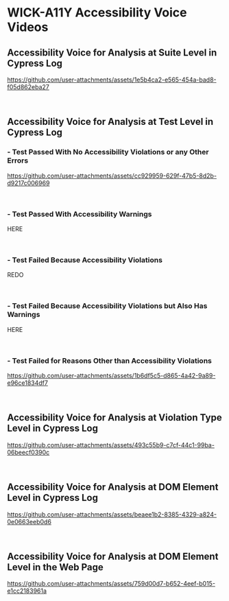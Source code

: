 # WICK-A11Y Accessibility Voice Videos


## Accessibility Voice for Analysis at Suite Level in Cypress Log

https://github.com/user-attachments/assets/1e5b4ca2-e565-454a-bad8-f05d862eba27

&nbsp;

## Accessibility Voice for Analysis at Test Level in Cypress Log

### - Test Passed With No Accessibility Violations or any Other Errors

https://github.com/user-attachments/assets/cc929959-629f-47b5-8d2b-d9217c006969

&nbsp;

### - Test Passed With Accessibility Warnings

HERE

&nbsp;

### - Test Failed Because Accessibility Violations

REDO

&nbsp;

### - Test Failed Because Accessibility Violations but Also Has Warnings

HERE

&nbsp;

### - Test Failed for Reasons Other than Accessibility Violations

https://github.com/user-attachments/assets/1b6df5c5-d865-4a42-9a89-e96ce1834df7

&nbsp;

## Accessibility Voice for Analysis at Violation Type Level in Cypress Log

https://github.com/user-attachments/assets/493c55b9-c7cf-44c1-99ba-06beecf0390c

&nbsp;

## Accessibility Voice for Analysis at DOM Element Level in Cypress Log

https://github.com/user-attachments/assets/beaee1b2-8385-4329-a824-0e0663eeb0d6

&nbsp;

## Accessibility Voice for Analysis at DOM Element Level in the Web Page

https://github.com/user-attachments/assets/759d00d7-b652-4eef-b015-e1cc2183961a

&nbsp;
